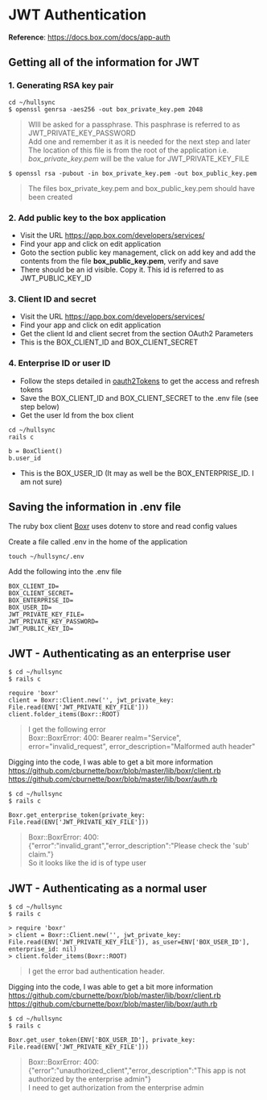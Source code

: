 # JWT Authentication
__Reference__: https://docs.box.com/docs/app-auth

## Getting all of the information for JWT

### 1. Generating RSA key pair
```
cd ~/hullsync
$ openssl genrsa -aes256 -out box_private_key.pem 2048
```
> WIll be asked for a passphrase. This pasphrase is referred to as JWT_PRIVATE_KEY_PASSWORD      
> Add one and remember it as it is needed for the next step and later     
> The location of this file is from the root of the application i.e. _box_private_key.pem_ will be the value for JWT_PRIVATE_KEY_FILE
```
$ openssl rsa -pubout -in box_private_key.pem -out box_public_key.pem
```
> The files box_private_key.pem and box_public_key.pem should have been created

### 2. Add public key to the box application
* Visit the URL https://app.box.com/developers/services/ 
* Find your app and click on edit application
* Goto the section public key management, click on add key and add the contents from the file __box_public_key.pem__, verify and save
* There should be an id visible. Copy it. This id is referred to as JWT_PUBLIC_KEY_ID

### 3. Client ID and secret 
* Visit the URL https://app.box.com/developers/services/ 
* Find your app and click on edit application
* Get the client Id and client secret from the section OAuth2 Parameters
* This is the BOX_CLIENT_ID and BOX_CLIENT_SECRET

### 4. Enterprise ID or user ID    
* Follow the steps detailed in [oauth2Tokens](https://github.com/uohull/hullsync/blob/master/doc/oauth2Tokens.md) to get the access and refresh tokens
* Save the BOX_CLIENT_ID and BOX_CLIENT_SECRET to the .env file (see step below)
* Get the user Id from the box client
```
cd ~/hullsync
rails c
```
```
b = BoxClient()
b.user_id
```
* This is the BOX_USER_ID (It may as well be the BOX_ENTERPRISE_ID. I am not sure)

## Saving the information in .env file
The ruby box client [Boxr](https://github.com/cburnette/boxr) uses dotenv to store and read config values

Create a file called .env in the home of the application
```
touch ~/hullsync/.env
```
Add the following into the .env file
```
BOX_CLIENT_ID=
BOX_CLIENT_SECRET=
BOX_ENTERPRISE_ID=
BOX_USER_ID=
JWT_PRIVATE_KEY_FILE=
JWT_PRIVATE_KEY_PASSWORD=
JWT_PUBLIC_KEY_ID=
```
## JWT - Authenticating as an enterprise user
```
$ cd ~/hullsync
$ rails c
```
```
require 'boxr'
client = Boxr::Client.new('', jwt_private_key: File.read(ENV['JWT_PRIVATE_KEY_FILE']))
client.folder_items(Boxr::ROOT)
```
> I get the following error    
> Boxr::BoxrError: 400: Bearer realm="Service", error="invalid_request", error_description="Malformed auth header"


Digging into the code, I was able to get a bit more information     
https://github.com/cburnette/boxr/blob/master/lib/boxr/client.rb    
https://github.com/cburnette/boxr/blob/master/lib/boxr/auth.rb
```
$ cd ~/hullsync
$ rails c
```
```
Boxr.get_enterprise_token(private_key: File.read(ENV['JWT_PRIVATE_KEY_FILE']))
```
> Boxr::BoxrError: 400: {"error":"invalid_grant","error_description":"Please check the 'sub' claim."}    
> So it looks like the id is of type user

## JWT - Authenticating as a normal user
```
$ cd ~/hullsync
$ rails c
```
```
> require 'boxr'
> client = Boxr::Client.new('', jwt_private_key: File.read(ENV['JWT_PRIVATE_KEY_FILE']), as_user=ENV['BOX_USER_ID'], enterprise_id: nil)
> client.folder_items(Boxr::ROOT)
```
> I get the error bad authentication header.

Digging into the code, I was able to get a bit more information    
https://github.com/cburnette/boxr/blob/master/lib/boxr/client.rb    
https://github.com/cburnette/boxr/blob/master/lib/boxr/auth.rb
```
$ cd ~/hullsync
$ rails c
```
```
Boxr.get_user_token(ENV['BOX_USER_ID'], private_key: File.read(ENV['JWT_PRIVATE_KEY_FILE']))
```
> Boxr::BoxrError: 400: {"error":"unauthorized_client","error_description":"This app is not authorized by the enterprise admin"}    
> I need to get authorization from the enterprise admin
